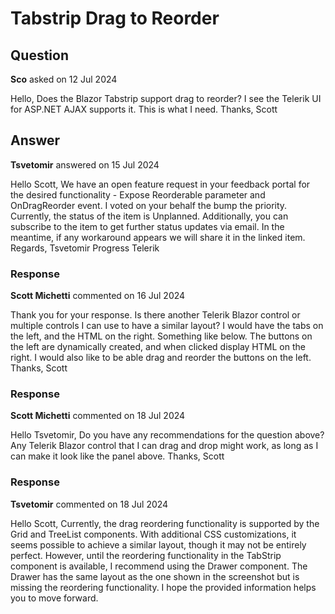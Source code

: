 # Tabstrip Drag to Reorder

## Question

**Sco** asked on 12 Jul 2024

Hello, Does the Blazor Tabstrip support drag to reorder? I see the Telerik UI for ASP.NET AJAX supports it. This is what I need. Thanks, Scott

## Answer

**Tsvetomir** answered on 15 Jul 2024

Hello Scott, We have an open feature request in your feedback portal for the desired functionality - Expose Reorderable parameter and OnDragReorder event. I voted on your behalf the bump the priority. Currently, the status of the item is Unplanned. Additionally, you can subscribe to the item to get further status updates via email. In the meantime, if any workaround appears we will share it in the linked item. Regards, Tsvetomir Progress Telerik

### Response

**Scott Michetti** commented on 16 Jul 2024

Thank you for your response. Is there another Telerik Blazor control or multiple controls I can use to have a similar layout? I would have the tabs on the left, and the HTML on the right. Something like below. The buttons on the left are dynamically created, and when clicked display HTML on the right. I would also like to be able drag and reorder the buttons on the left. Thanks, Scott

### Response

**Scott Michetti** commented on 18 Jul 2024

Hello Tsvetomir, Do you have any recommendations for the question above? Any Telerik Blazor control that I can drag and drop might work, as long as I can make it look like the panel above. Thanks, Scott

### Response

**Tsvetomir** commented on 18 Jul 2024

Hello Scott, Currently, the drag reordering functionality is supported by the Grid and TreeList components. With additional CSS customizations, it seems possible to achieve a similar layout, though it may not be entirely perfect. However, until the reordering functionality in the TabStrip component is available, I recommend using the Drawer component. The Drawer has the same layout as the one shown in the screenshot but is missing the reordering functionality. I hope the provided information helps you to move forward.
